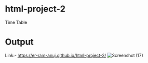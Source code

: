 # html-project-2
Time Table
# Output
Link:- https://er-ram-anuj.github.io/html-project-2/
![Screenshot (17)](https://user-images.githubusercontent.com/121351615/222907244-910f6244-9690-4450-b792-cd75892f094c.png)

